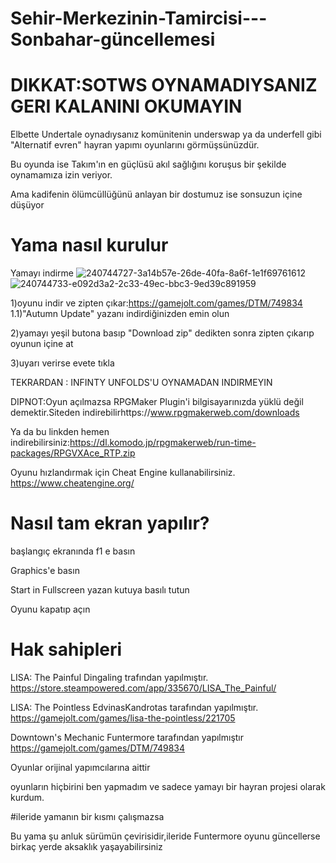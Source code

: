 # Sehir-Merkezinin-Tamircisi---Sonbahar-güncellemesi

# DIKKAT:SOTWS OYNAMADIYSANIZ GERI KALANINI OKUMAYIN

Elbette Undertale oynadıysanız komünitenin underswap ya da underfell gibi "Alternatif evren" hayran yapımı oyunlarını görmüşsünüzdür.

Bu oyunda ise Takım'ın en güçlüsü akıl sağlığını koruşus bir şekilde oynamamıza izin veriyor.

Ama kadifenin ölümcüllüğünü anlayan bir dostumuz ise sonsuzun içine düşüyor

# Yama nasıl kurulur
Yamayı indirme
![240744727-3a14b57e-26de-40fa-8a6f-1e1f69761612](https://github.com/BeytullahEvmek/Sehir-Merkezinin-Tamircisi---Sonbahar-g-ncellemesi/assets/130393344/0eecb47b-555e-44e5-9a1e-56457fdb4e3c)
![240744733-e092d3a2-2c33-49ec-bbc3-9ed39c891959](https://github.com/BeytullahEvmek/Sehir-Merkezinin-Tamircisi---Sonbahar-g-ncellemesi/assets/130393344/d4d6dca3-6f67-4c28-8dde-c16c72815989)

1)oyunu indir ve zipten çıkar:https://gamejolt.com/games/DTM/749834
1.1)"Autumn Update" yazanı indirdiğinizden emin olun

2)yamayı yeşil butona basıp "Download zip" dedikten sonra zipten çıkarıp oyunun içine at

3)uyarı verirse evete tıkla

TEKRARDAN : INFINTY UNFOLDS'U OYNAMADAN INDIRMEYIN

DIPNOT:Oyun açılmazsa RPGMaker Plugin'i bilgisayarınızda yüklü değil demektir.Siteden indirebilirhttps://www.rpgmakerweb.com/downloads

Ya da bu linkden hemen indirebilirsiniz:https://dl.komodo.jp/rpgmakerweb/run-time-packages/RPGVXAce_RTP.zip

Oyunu hızlandırmak için Cheat Engine kullanabilirsiniz. https://www.cheatengine.org/

# Nasıl tam ekran yapılır?
başlangıç ekranında f1 e basın

Graphics'e basın

Start in Fullscreen yazan kutuya basılı tutun

Oyunu kapatıp açın

# Hak sahipleri

LISA: The Painful Dingaling trafından yapılmıştır. https://store.steampowered.com/app/335670/LISA_The_Painful/

LISA: The Pointless EdvinasKandrotas tarafından yapılmıştır. https://gamejolt.com/games/lisa-the-pointless/221705

Downtown's Mechanic Funtermore tarafından yapılmıştır https://gamejolt.com/games/DTM/749834

Oyunlar orijinal yapımcılarına aittir

oyunların hiçbirini ben yapmadım ve sadece yamayı bir hayran projesi olarak kurdum.

#ileride yamanın bir kısmı çalışmazsa

Bu yama şu anluk sürümün çevirisidir,ileride Funtermore oyunu güncellerse birkaç yerde aksaklık yaşayabilirsiniz
